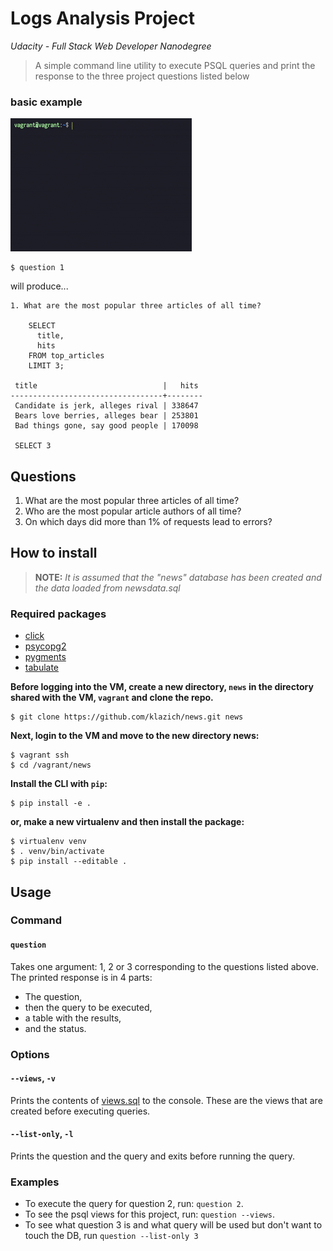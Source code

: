 ﻿
# Logs Analysis Project

*Udacity - Full Stack Web Developer Nanodegree*

> A simple command line utility to execute PSQL queries and print the
  response to the three project questions listed below

### basic example
![example](example.gif)
```
$ question 1
```
will produce...
```
1. What are the most popular three articles of all time?

    SELECT
      title,
      hits
    FROM top_articles
    LIMIT 3;

 title                            |   hits
----------------------------------+--------
 Candidate is jerk, alleges rival | 338647
 Bears love berries, alleges bear | 253801
 Bad things gone, say good people | 170098

 SELECT 3
```
## Questions

1. What are the most popular three articles of all time?
2. Who are the most popular article authors of all time?
3. On which days did more than 1% of requests lead to errors?

## How to install
> **NOTE:** *It is assumed that the "news" database has been created
             and the data loaded from newsdata.sql*
### Required packages
- [click](http://click.pocoo.org/6/)
- [psycopg2](https://pypi.python.org/pypi/psycopg2)
- [pygments](http://pygments.org/)
- [tabulate](https://pypi.python.org/pypi/tabulate)

**Before logging into the VM, create a new directory, `news` in the
directory shared with the VM, `vagrant` and clone the repo.**
```
$ git clone https://github.com/klazich/news.git news
```

**Next, login to the VM and move to the new directory news:**
```
$ vagrant ssh
$ cd /vagrant/news
```

**Install the CLI with `pip`:**
```
$ pip install -e .
```

**or, make a new virtualenv and then install the package:**
```
$ virtualenv venv
$ . venv/bin/activate
$ pip install --editable .
```


## Usage

### Command
#### `question`
Takes one argument: 1, 2 or 3 corresponding to the questions listed
above. The printed response is in 4 parts:
  - The question,
  - then the query to be executed,
  - a table with the results,
  - and the status.

### Options
#### `--views`, `-v`
Prints the contents of [views.sql](views.sql) to the console. These are
the views that are created before executing queries.
#### `--list-only`, `-l`
Prints the question and the query and exits before running the query.

### Examples
- To execute the query for question 2, run: `question 2`.
- To see the psql views for this project, run: `question --views`.
- To see what question 3 is and what query will be used but don't want
  to touch the DB, run `question --list-only 3`
